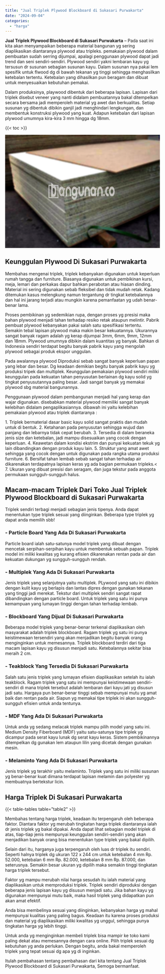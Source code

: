 ```yaml
---
title: "Jual Triplek Plywood Blockboard di Sukasari Purwakarta"
date: "2024-09-04"
categories: 
  - "harga"
---
```


**Jual Triplek Plywood Blockboard di Sukasari Purwakarta** – Pada saat ini kita akan menyampaikan beberapa material bangunan yg sering diaplikasikan diantaranya plywood atau tripleks. pemakaian plywood dalam pembuatan sudah serring dijumpai, apalagi penggunaan plywood dapat jadi trend dan seni sendiri-sendiri. Plywood sendiri yakni lembaran kayu yg tersusun dr susunan sebagian susunan kayu. Dalam susunan nya pakai lem spesifik untuk flwood dg di bawah tekanan yg tinggi sehingga menghasilkan ketebalan tertentu. Ketebalan yang dihasilkan pun beragam dan dibuat untuk menyesuaikan kebutuhan pemakai.

Dalam produksinya, playwood dibentuk dari beberapa lapisan. Lapisan dari triplek disebut veneer yang nanti didalam pembuatannya bakal ditempelkan secara bersama jadi memperoleh material yg awet dan berkualitas. Setiap susunan yg dibentuk dibikin ganjil jadi menghindari lengkungan, dan membentuk konstruksi plywood yang kuat. Adapun ketebalan dari lapisan plywood umumnya kira-kira 3 mm hingga dg 18mm.

{{< toc >}}

![Jual Triplek Plywood Blockboard di Sukasari Purwakarta](/images/jual-triplek-murah-29.png)

## Keunggulan Plywood Di Sukasari Purwakarta

Membahas mengenai triplek, triplek kebanyakan digunakan untuk keperluan rumah tangga dan furniture. Biasanya digunakan untuk pembikinan kursi, meja, lemari dan perkakas dapur bahkan perabotan atau hiasan dinding. Material ini sering digunakan sebab fleksibel dan tidak mudah retak. Kadang ditemukan kasus melengkung namun tergantung dr tingkat ketebalannya dan hal ini jarang terjadi atau mungkin karena pemanfaatan yg udah benar-benar lama.

Proses pembikinan yg sedemikian rupa, dengan proses yg presisi maka bahan plywood menjadi tahan terhadap resiko retak ataupun melintir. Pabrik pembuat plywood kebanyakan pakai salah satu spesifikasi tertentu. Semakin tebal lapisan plywood maka makin besar kekuatannya. Ukurannya sangat banyak ragam adalah yg kerap dijumpai 3mm, 6mm, 9mm, 12mm dan 18mm. Plywood umumnya dibikin dalam kuantitas yg banyak. Bahkan di Indonesia sendiri terdapat begitu banyak pabrik kayu yang mengolah plywood sebagai produk ekspor unggulan.

Pada awalannya plywood Diproduksi sebab sangat banyak keperluan papan yang lebar dan besar. Dg keadaan demikian begitu banyak pabrik kayu yg produksi tripek dan multiplek. Keunggulan pemakaian plywood sendiri miliki keunggulan pada kekuatan tahan penyusutan berlainan dg kayu solid yg tingkat penyusutannya paling besar. Jadi sangat banyak yg memakai plywood sbg material bangunannya.

Penggunaan plywood dalam pembangunan menjadi hal yang kerap dan wajar digunakan. disebabkan material plywood memiliki sangat banyak kelebihan didalam pengaplikasiannya. dibawah ini yaitu kelebihan pemakaian plywood atau triplek diantaranya :

1\. Triplek bermaterial dasar basic kayu solid sangat praktis dan mudah untuk di bentuk. 2. Ketahanan pada penyusutan sehingga wujud dan panjang dan lebarnya tidak cepat berubah. 3. Tersedia di dalam beraneka jenis size dan ketebalan, jadi mampu disesuaikan yang cocok dengan keperluan. 4. Keawetan dalam kondisi ekstrim dan punyai kekuatan tekuk yg lain dibandingkan dengan produk kayu lain. 5. Struktur yang amat awet sehingga yang cocok dengan untuk digunakan pada rangka utama produksi furniture. 6. Bersifat tahan lembab sebab sangat tahan terhadap air dikarenakan terdapatnya lapisan keras yg ada bagian permukaan tripleks.< 7. Ukuran yang dibuat presisi dan seragam, dan juga tekstur pada anggota permukaan sungguh-sungguh halus.

## Macam-macam Triplek Dari Toko Jual Triplek Plywood Blockboard di Sukasari Purwakarta

Triplek sendiri terbagi menjadi sebagian jenis tipenya. Anda dapat menentukan type triplek sesuai yang diinginkan. Beberapa type triplek yg dapat anda memilih sbb!

### \- Particle Board Yang Ada Di Sukasari Purwakarta

Particle board ialah satu-satunya model triplek yang dibuat dengan mencetak serpihan-serpihan kayu untuk membentuk sebuah papan. Triplek model ini miliki kwalitas yg kurang efisien dikarenakan rentan pada air dan kekuatan dukungan yg sungguh-sungguh rendah.

### \- Multiplek Yang Ada Di Sukasari Purwakarta

Jenis triplek yang selanjutnya yaitu multiplek. PLywood yang satu ini dibikin dengan kulit kayu yg berlapis dan lantas dipres dengan gunakan tekanan yang tinggi jadi merekat. Tekstur dari multiplek sendiri sangat rapat dibandingkan dengan particle board. Untuk triplek yang satu ini punya kemampuan yang lumayan tinggi dengan tahan terhadap lembab.

### \- Blockboard Yang Dijual Di Sukasari Purwakarta

Beberapa model triplek yang benar-benar terkenal diaplikasikan oleh masyarakat adalah triplek blockboard. Ragam triplek yg satu ini punya keistimewaan tersendiri yang akan menjadikan begitu banyak orang menginginkan untuk memesannya. Triplek blockboard terdiri dari tiga macam lapisan kayu yg disusun menjadi satu. Ketebalannya sekitar bisa meraih 2 cm.

### \- Teakblock Yang Tersedia Di Sukasari Purwakarta

Salah satu jenis triplek yang lumayan efisien diaplikasikan setelah itu ialah teakblock. Ragam triplek yang satu ini mempunyai keistimewaan sendiri-sendiri di mana triplek tersebut adalah lembaran dari kayu jati yg disusun jadi satu. Hargaya pun benar-benar tinggi sebab mempunyai mutu yg amat baik dan rentan pada air. Siapun yg memakai tipe triplek ini akan sungguh-sungguh efisien untuk anda tentunya.

### \- MDF Yang Ada Di Sukasari Purwakarta

Untuk anda yg sedang melacak triplek mampu pilih model yang satu ini. Medium Density Fiberboard (MDF) yaitu satu-satunya tipe triplek yg dicampur pada serat kayu lunak dg serat kayu keras. Sistem pembikinannya ditempelkan dg gunakan lem ataupun lilin yang dicetak dengan gunakan mesin.

### \- Melaminto Yang Ada Di Sukasari Purwakarta

Jenis triplek yg terakhir yaitu melaminto. Triplek yang satu ini miliki susunan yg benar-benar kuat dimana terdapat lapisan melamin dan polyester yg membuatnya bertekstur licin.

## Harga Triplek Di Sukasari Purwakarta

{{< table-tables table="table2" >}}

Membahas tentang harga triplek, keadaan itu terpengaruh oleh beberapa faktor. Diantara faktor yg merubah tingkatan harga triplek diantaranya ialah dr jenis triplek yg bakal dipakai. Anda dapat lihat sebagian model triplek di atas, tiap-tiap jenis mempunyai keunggulan sendiri-sendiri yang akan menjadikan banyak orang bisa menentukan type triplek yang bakal dipilih.

Selain dari itu, harganya juga terpengaruh oleh luas dr triplek itu sendiri. Seperti halnya triplek dg ukuran 122 x 244 cm untuk ketebalan 4 mm Rp. 52.000, ketebalan 6 mm Rp. 82.000, ketebalan 8 mm Rp. 87.000, dan seterusnya. Semakin besar ukuran yg dipilih maka semakin tinggi tingkatan harga triplek tersebut.

Faktor yg mampu merubah nilai harga sesudah itu ialah material yang diaplikasikan untuk memproduksi triplek. Triplek sendiri diproduksi dengan beberapa jenis lapisan kayu yg disusun menjadi satu. Jika bahan kayu yg digunakan mempunyai mutu baik, maka hasil triplek yang didapatkan pun akan amat efektif.

Anda bisa membelinya sesuai yang diinginkan, kebanyakan harga yg mahal mempunyai kualitas yang paling bagus. Keadaan itu karena proses produksi dan material yg diaplikasikan miliki kwalitas yg unggul, sehingga punya tingkatan harga yg lebih tinggi.

Untuk anda yg menginginkan membeli triplek bisa mampir ke toko kami paling dekat atau memesannya dengan cara online. Pilih triplek sesuai dg kebutuhan yg anda perlukan. Dengan begitu, anda bakal memperoleh triplek yang tepat sesuai dg apa yg di inginkan.

Itulah pembahasan tentang pembahasan dari kita tentang Jual Triplek Plywood Blockboard di Sukasari Purwakarta, Semoga bermanfaat.
